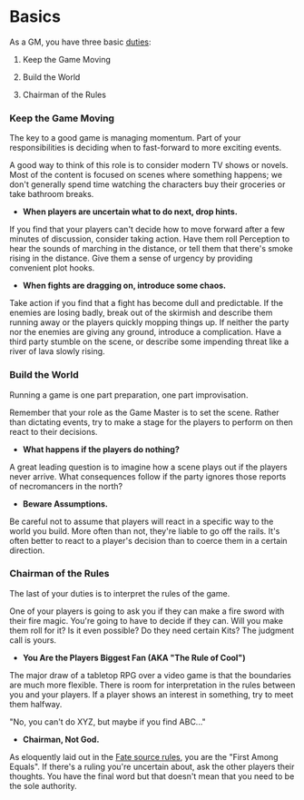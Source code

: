 # Basics

As a GM, you have three basic [duties](https://fate-srd.com/fate-core/running-game):

1. Keep the Game Moving

2. Build the World

3. Chairman of the Rules


### Keep the Game Moving

The key to a good game is managing momentum. Part of your responsibilities is deciding when to fast-forward to more exciting events.

A good way to think of this role is to consider modern TV shows or novels. Most of the content is focused on scenes where something happens; we don't generally spend time watching the characters buy their groceries or take bathroom breaks.

* **When players are uncertain what to do next, drop hints.**

If you find that your players can't decide how to move forward after a few minutes of discussion, consider taking action. Have them roll Perception to hear the sounds of marching in the distance, or tell them that there's smoke rising in the distance. Give them a sense of urgency by providing convenient plot hooks.

* **When fights are dragging on, introduce some chaos.**

Take action if you find that a fight has become dull and predictable. If the enemies are losing badly, break out of the skirmish and describe them running away or the players quickly mopping things up. If neither the party nor the enemies are giving any ground, introduce a complication. Have a third party stumble on the scene, or describe some impending threat like a river of lava slowly rising.


### Build the World

Running a game is one part preparation, one part improvisation. 

Remember that your role as the Game Master is to set the scene. Rather than dictating events, try to make a stage for the players to perform on then react to their decisions.

* **What happens if the players do nothing?**

A great leading question is to imagine how a scene plays out if the players never arrive. What consequences follow if the party ignores those reports of necromancers in the north? 

* **Beware Assumptions.**

Be careful not to assume that players will react in a specific way to the world you build. More often than not, they're liable to go off the rails. It's often better to react to a player's decision than to coerce them in a certain direction.


### Chairman of the Rules

The last of your duties is to interpret the rules of the game.

One of your players is going to ask you if they can make a fire sword with their fire magic. You're going to have to decide if they can. Will you make them roll for it? Is it even possible? Do they need certain Kits? The judgment call is yours.

* **You Are the Players Biggest Fan (AKA "The Rule of Cool")**

The major draw of a tabletop RPG over a video game is that the boundaries are much more flexible. There is room for interpretation in the rules between you and your players. If a player shows an interest in something, try to meet them halfway.

"No, you can't do XYZ, but maybe if you find ABC..."

* **Chairman, Not God.**

As eloquently laid out in the [Fate source rules](https://fate-srd.com/fate-core/running-game#youre-the-chairman-not-god), you are the "First Among Equals". If there's a ruling you're uncertain about, ask the other players their thoughts. You have the final word but that doesn't mean that you need to be the sole authority.
